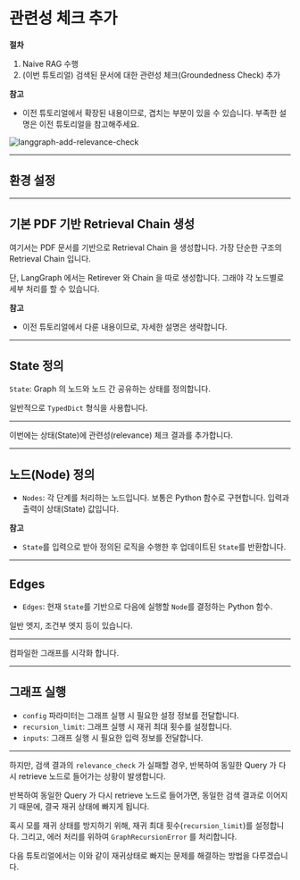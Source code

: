 # 관련성 체크 추가

**절차**

1. Naive RAG 수행
2. (이번 튜토리얼) 검색된 문서에 대한 관련성 체크(Groundedness Check) 추가

**참고**

- 이전 튜토리얼에서 확장된 내용이므로, 겹치는 부분이 있을 수 있습니다. 부족한 설명은 이전 튜토리얼을 참고해주세요.

![langgraph-add-relevance-check](assets/langgraph-add-relevance-check.png)

---

## 환경 설정

---

## 기본 PDF 기반 Retrieval Chain 생성

여기서는 PDF 문서를 기반으로 Retrieval Chain 을 생성합니다. 가장 단순한 구조의 Retrieval Chain 입니다.

단, LangGraph 에서는 Retirever 와 Chain 을 따로 생성합니다. 그래야 각 노드별로 세부 처리를 할 수 있습니다.

**참고**

- 이전 튜토리얼에서 다룬 내용이므로, 자세한 설명은 생략합니다.

---

## State 정의

`State`: Graph 의 노드와 노드 간 공유하는 상태를 정의합니다.

일반적으로 `TypedDict` 형식을 사용합니다.

---

이번에는 상태(State)에 관련성(relevance) 체크 결과를 추가합니다.

---

## 노드(Node) 정의

- `Nodes`: 각 단계를 처리하는 노드입니다. 보통은 Python 함수로 구현합니다. 입력과 출력이 상태(State) 값입니다.
  
**참고**  

- `State`를 입력으로 받아 정의된 로직을 수행한 후 업데이트된 `State`를 반환합니다.

---

## Edges

- `Edges`: 현재 `State`를 기반으로 다음에 실행할 `Node`를 결정하는 Python 함수.

일반 엣지, 조건부 엣지 등이 있습니다.

---

컴파일한 그래프를 시각화 합니다.

---

## 그래프 실행

- `config` 파라미터는 그래프 실행 시 필요한 설정 정보를 전달합니다.
- `recursion_limit`: 그래프 실행 시 재귀 최대 횟수를 설정합니다.
- `inputs`: 그래프 실행 시 필요한 입력 정보를 전달합니다.

---

하지만, 검색 결과의 `relevance_check` 가 실패할 경우, 반복하여 동일한 Query 가 다시 retrieve 노드로 들어가는 상황이 발생합니다.

반복하여 동일한 Query 가 다시 retrieve 노드로 들어가면, 동일한 검색 결과로 이어지기 때문에, 결국 재귀 상태에 빠지게 됩니다.

혹시 모를 재귀 상태를 방지하기 위해, 재귀 최대 횟수(`recursion_limit`)를 설정합니다. 그리고, 에러 처리를 위하여 `GraphRecursionError` 를 처리합니다.

다음 튜토리얼에서는 이와 같이 재귀상태로 빠지는 문제를 해결하는 방법을 다루겠습니다.